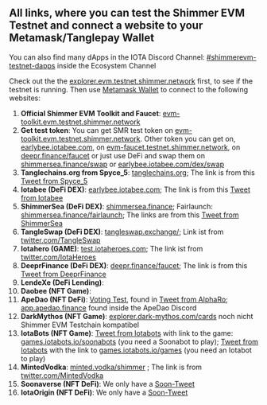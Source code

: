 ## All links, where you can test the Shimmer EVM Testnet and connect a website to your Metamask/Tanglepay Wallet

You can also find many dApps in the IOTA Discord Channel: [#shimmerevm-testnet-dapps](https://discord.com/channels/397872799483428865/1091292560464564256) inside the Ecosystem Channel

Check out the the [explorer.evm.testnet.shimmer.network](https://explorer.evm.testnet.shimmer.network/) first, to see if the testnet is running.
Then use [Metamask Wallet](https://metamask.io/) to connect to the following websites:

1. **Official Shimmer EVM Toolkit and Faucet**: [evm-toolkit.evm.testnet.shimmer.network](https://evm-toolkit.evm.testnet.shimmer.network/) 
2. **Get test token**: You can get SMR test token on [evm-toolkit.evm.testnet.shimmer.network](https://evm-toolkit.evm.testnet.shimmer.network/). Other token you can get on, [earlybee.iotabee.com](https://earlybee.iotabee.com/dex/faucets), on [evm-faucet.testnet.shimmer.network](https://evm-faucet.testnet.shimmer.network), on [deepr.finance/faucet](https://www.deepr.finance/faucet) or just use DeFi and swap them on [shimmersea.finance/swap](https://shimmersea.finance/swap) or [earlybee.iotabee.com/dex/swap](https://earlybee.iotabee.com/dex/swap)
3. **Tanglechains.org from Spyce_5**: [tanglechains.org](https://www.tanglechains.org/?testnets=true); The link is from this [Tweet from Spyce_5](https://twitter.com/TangleChains/status/1635535969679036417?s=20)
4. **Iotabee (DeFi DEX)**: [earlybee.iotabee.com](https://earlybee.iotabee.com/); The link is from this [Tweet from Iotabee](https://twitter.com/iotabee/status/1641730156535357441?s=20)
5. **ShimmerSea (DeFi DEX)**: [shimmersea.finance](https://shimmersea.finance); Fairlaunch: [shimmersea.finance/fairlaunch](https://shimmersea.finance/fairlaunch); The links are from this [Tweet from ShimmerSea](https://twitter.com/ShimmerSeaDEX/status/1650530036905299971?s=20)
6. **TangleSwap (DeFi DEX)**: [tangleswap.exchange/](https://tangleswap.exchange/); Link ist from [twitter.com/TangleSwap](https://twitter.com/TangleSwap)
7. **Iotahero (GAME)**: [test.iotaheroes.com](https://test.iotaheroes.com/); The link ist from [twitter.com/IotaHeroes](https://twitter.com/IotaHeroes)
8. **DeeprFinance (DeFi DEX)**: [deepr.finance/faucet](https://www.deepr.finance/faucet); The link is from this [Tweet from DeeprFinance](https://twitter.com/DeeprFinance/status/1643616853107912705?s=20)
9. **LendeXe (DeFi Lending)**:
10. **Daobee (NFT Game)**:
11. **ApeDao (NFT DeFi)**: [Voting Test](https://snapshot.org/#/iotapes.eth/proposal/0x456c6c9e1a8d8634e495e24126350de77b8f2479ab603c0b55950ec294a12800), found in [Tweet from AlphaRo](https://twitter.com/0xAlphaRho/status/1642599485787320320?s=20); [app.apedao.finance](https://app.apedao.finance/) found inside the ApeDao Discord
12. **DarkMythos (NFT Game)**: [explorer.dark-mythos.com/cards](https://explorer.dark-mythos.com/cards) noch nicht Shimmer EVM Testchain kompatibel
13. **IotaBots (NFT Game)**: [Tweet from Iotabots](https://twitter.com/iotabots/status/1646952431606013953?s=20) with link to the game: [games.iotabots.io/soonabots](http://games.iotabots.io/soonabots) (you need a Soonabot to play); [Tweet from Iotabots](https://twitter.com/huhn511/status/1648268194015051777?s=20) with the link to [games.iotabots.io/games](games.iotabots.io/games) (you need an Iotabot to play)
14. **MintedVodka**: [minted.vodka/shimmer](https://minted.vodka/shimmer) ; The link is from [twitter.com/MintedVodka](https://twitter.com/MintedVodka)
15. **Soonaverse (NFT DeFi)**: We only have a [Soon-Tweet](https://twitter.com/soon_labs/status/1650733951907164160?s=20)
16. **IotaOrigin (NFT DeFi)**: We only have a [Soon-Tweet](https://twitter.com/origin_iota/status/1651188161190526976?s=20)
